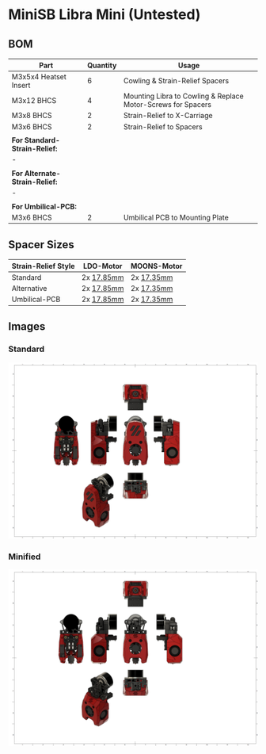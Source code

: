 # MiniSB Libra Mini (Untested)
## BOM
| Part                         | Quantity | Usage                                                        |
|------------------------------|----------|--------------------------------------------------------------|
| M3x5x4 Heatset Insert        | 6        | Cowling & Strain-Relief Spacers                              |
| M3x12 BHCS                   | 4        | Mounting Libra to Cowling & Replace Motor-Screws for Spacers |
| M3x8 BHCS                    | 2        | Strain-Relief to X-Carriage                                  |
| M3x6 BHCS                    | 2        | Strain-Relief to Spacers                                     |
|                              |          |                                                              |
| **For Standard-Strain-Relief:**  |          |                                                              |
| -                            |          |                                                              |
|                              |          |                                                              |
| **For Alternate-Strain-Relief:** |          |                                                              |
| -                            |          |                                                              |
|                              |          |                                                              |
| **For Umbilical-PCB:**           |          |                                                              |
| M3x6 BHCS                    | 2        | Umbilical PCB to Mounting Plate                              |
## Spacer Sizes
| Strain-Relief Style | LDO-Motor | MOONS-Motor |
|---------|-----|-------|
| Standard | 2x [17.85mm](/Spacers/Octagon-STL/Octagon_Spacer_17.85mm.stl) | 2x [17.35mm](/Spacers/Octagon-STL/Octagon_Spacer_17.35mm.stl) |
| Alternative | 2x [17.85mm](/Spacers/Octagon-STL/Octagon_Spacer_17.85mm.stl) | 2x [17.35mm](/Spacers/Octagon-STL/Octagon_Spacer_17.35mm.stl) |
| Umbilical-PCB | 2x [17.85mm](/Spacers/Octagon-STL/Octagon_Spacer_17.85mm.stl) | 2x [17.35mm](/Spacers/Octagon-STL/Octagon_Spacer_17.35mm.stl) |
## Images
### Standard
![Standard](images/Libra-Mini_1.png)
### Minified
![Minified](images/Libra-Mini-Minified_1.png)
